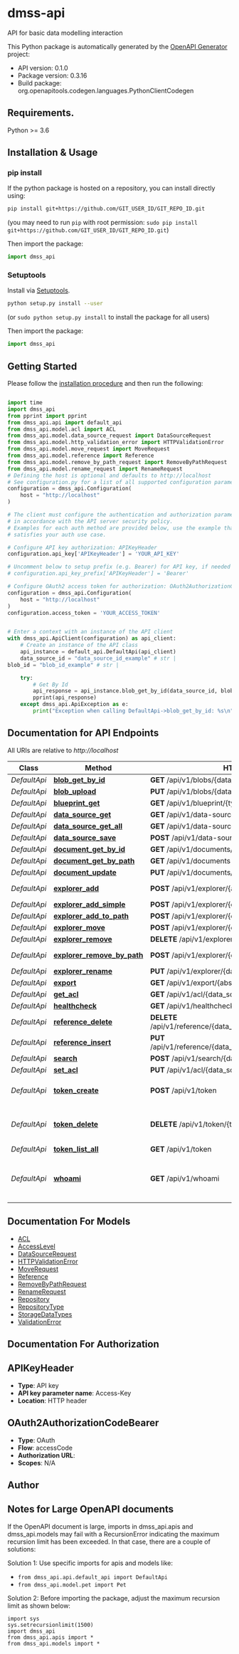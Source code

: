 # dmss-api
API for basic data modelling interaction

This Python package is automatically generated by the [OpenAPI Generator](https://openapi-generator.tech) project:

- API version: 0.1.0
- Package version: 0.3.16
- Build package: org.openapitools.codegen.languages.PythonClientCodegen

## Requirements.

Python >= 3.6

## Installation & Usage
### pip install

If the python package is hosted on a repository, you can install directly using:

```sh
pip install git+https://github.com/GIT_USER_ID/GIT_REPO_ID.git
```
(you may need to run `pip` with root permission: `sudo pip install git+https://github.com/GIT_USER_ID/GIT_REPO_ID.git`)

Then import the package:
```python
import dmss_api
```

### Setuptools

Install via [Setuptools](http://pypi.python.org/pypi/setuptools).

```sh
python setup.py install --user
```
(or `sudo python setup.py install` to install the package for all users)

Then import the package:
```python
import dmss_api
```

## Getting Started

Please follow the [installation procedure](#installation--usage) and then run the following:

```python

import time
import dmss_api
from pprint import pprint
from dmss_api.api import default_api
from dmss_api.model.acl import ACL
from dmss_api.model.data_source_request import DataSourceRequest
from dmss_api.model.http_validation_error import HTTPValidationError
from dmss_api.model.move_request import MoveRequest
from dmss_api.model.reference import Reference
from dmss_api.model.remove_by_path_request import RemoveByPathRequest
from dmss_api.model.rename_request import RenameRequest
# Defining the host is optional and defaults to http://localhost
# See configuration.py for a list of all supported configuration parameters.
configuration = dmss_api.Configuration(
    host = "http://localhost"
)

# The client must configure the authentication and authorization parameters
# in accordance with the API server security policy.
# Examples for each auth method are provided below, use the example that
# satisfies your auth use case.

# Configure API key authorization: APIKeyHeader
configuration.api_key['APIKeyHeader'] = 'YOUR_API_KEY'

# Uncomment below to setup prefix (e.g. Bearer) for API key, if needed
# configuration.api_key_prefix['APIKeyHeader'] = 'Bearer'

# Configure OAuth2 access token for authorization: OAuth2AuthorizationCodeBearer
configuration = dmss_api.Configuration(
    host = "http://localhost"
)
configuration.access_token = 'YOUR_ACCESS_TOKEN'


# Enter a context with an instance of the API client
with dmss_api.ApiClient(configuration) as api_client:
    # Create an instance of the API class
    api_instance = default_api.DefaultApi(api_client)
    data_source_id = "data_source_id_example" # str | 
blob_id = "blob_id_example" # str | 

    try:
        # Get By Id
        api_response = api_instance.blob_get_by_id(data_source_id, blob_id)
        pprint(api_response)
    except dmss_api.ApiException as e:
        print("Exception when calling DefaultApi->blob_get_by_id: %s\n" % e)
```

## Documentation for API Endpoints

All URIs are relative to *http://localhost*

Class | Method | HTTP request | Description
------------ | ------------- | ------------- | -------------
*DefaultApi* | [**blob_get_by_id**](docs/DefaultApi.md#blob_get_by_id) | **GET** /api/v1/blobs/{data_source_id}/{blob_id} | Get By Id
*DefaultApi* | [**blob_upload**](docs/DefaultApi.md#blob_upload) | **PUT** /api/v1/blobs/{data_source_id}/{blob_id} | Upload
*DefaultApi* | [**blueprint_get**](docs/DefaultApi.md#blueprint_get) | **GET** /api/v1/blueprint/{type_ref} | Get Blueprint
*DefaultApi* | [**data_source_get**](docs/DefaultApi.md#data_source_get) | **GET** /api/v1/data-sources/{data_source_id} | Get
*DefaultApi* | [**data_source_get_all**](docs/DefaultApi.md#data_source_get_all) | **GET** /api/v1/data-sources | Get All
*DefaultApi* | [**data_source_save**](docs/DefaultApi.md#data_source_save) | **POST** /api/v1/data-sources/{data_source_id} | Save
*DefaultApi* | [**document_get_by_id**](docs/DefaultApi.md#document_get_by_id) | **GET** /api/v1/documents/{data_source_id}/{document_id} | Get By Id
*DefaultApi* | [**document_get_by_path**](docs/DefaultApi.md#document_get_by_path) | **GET** /api/v1/documents-by-path/{data_source_id} | Get By Path
*DefaultApi* | [**document_update**](docs/DefaultApi.md#document_update) | **PUT** /api/v1/documents/{data_source_id}/{document_id} | Update
*DefaultApi* | [**explorer_add**](docs/DefaultApi.md#explorer_add) | **POST** /api/v1/explorer/{absolute_ref} | Add By Parent Id
*DefaultApi* | [**explorer_add_simple**](docs/DefaultApi.md#explorer_add_simple) | **POST** /api/v1/explorer/{data_source_id}/add-raw | Add Raw
*DefaultApi* | [**explorer_add_to_path**](docs/DefaultApi.md#explorer_add_to_path) | **POST** /api/v1/explorer/{data_source_id}/add-to-path | Add To Path
*DefaultApi* | [**explorer_move**](docs/DefaultApi.md#explorer_move) | **POST** /api/v1/explorer/{data_source_id}/move | Move
*DefaultApi* | [**explorer_remove**](docs/DefaultApi.md#explorer_remove) | **DELETE** /api/v1/explorer/{data_source_id}/{dotted_id} | Remove
*DefaultApi* | [**explorer_remove_by_path**](docs/DefaultApi.md#explorer_remove_by_path) | **POST** /api/v1/explorer/{data_source_id}/remove-by-path | Remove By Path
*DefaultApi* | [**explorer_rename**](docs/DefaultApi.md#explorer_rename) | **PUT** /api/v1/explorer/{data_source_id}/rename | Rename
*DefaultApi* | [**export**](docs/DefaultApi.md#export) | **GET** /api/v1/export/{absolute_document_ref} | Export
*DefaultApi* | [**get_acl**](docs/DefaultApi.md#get_acl) | **GET** /api/v1/acl/{data_source_id}/{document_id} | Get Acl
*DefaultApi* | [**healthcheck**](docs/DefaultApi.md#healthcheck) | **GET** /api/v1/healthcheck | Healthcheck
*DefaultApi* | [**reference_delete**](docs/DefaultApi.md#reference_delete) | **DELETE** /api/v1/reference/{data_source_id}/{document_dotted_id} | Delete Reference
*DefaultApi* | [**reference_insert**](docs/DefaultApi.md#reference_insert) | **PUT** /api/v1/reference/{data_source_id}/{document_dotted_id} | Insert Reference
*DefaultApi* | [**search**](docs/DefaultApi.md#search) | **POST** /api/v1/search/{data_source_id} | Search
*DefaultApi* | [**set_acl**](docs/DefaultApi.md#set_acl) | **PUT** /api/v1/acl/{data_source_id}/{document_id} | Set Acl
*DefaultApi* | [**token_create**](docs/DefaultApi.md#token_create) | **POST** /api/v1/token | New Personal Access Token
*DefaultApi* | [**token_delete**](docs/DefaultApi.md#token_delete) | **DELETE** /api/v1/token/{token_id} | Revoke Personal Access Token
*DefaultApi* | [**token_list_all**](docs/DefaultApi.md#token_list_all) | **GET** /api/v1/token | List All Pats
*DefaultApi* | [**whoami**](docs/DefaultApi.md#whoami) | **GET** /api/v1/whoami | Get Information On Authenticated User


## Documentation For Models

 - [ACL](docs/ACL.md)
 - [AccessLevel](docs/AccessLevel.md)
 - [DataSourceRequest](docs/DataSourceRequest.md)
 - [HTTPValidationError](docs/HTTPValidationError.md)
 - [MoveRequest](docs/MoveRequest.md)
 - [Reference](docs/Reference.md)
 - [RemoveByPathRequest](docs/RemoveByPathRequest.md)
 - [RenameRequest](docs/RenameRequest.md)
 - [Repository](docs/Repository.md)
 - [RepositoryType](docs/RepositoryType.md)
 - [StorageDataTypes](docs/StorageDataTypes.md)
 - [ValidationError](docs/ValidationError.md)


## Documentation For Authorization


## APIKeyHeader

- **Type**: API key
- **API key parameter name**: Access-Key
- **Location**: HTTP header


## OAuth2AuthorizationCodeBearer

- **Type**: OAuth
- **Flow**: accessCode
- **Authorization URL**: 
- **Scopes**: N/A


## Author




## Notes for Large OpenAPI documents
If the OpenAPI document is large, imports in dmss_api.apis and dmss_api.models may fail with a
RecursionError indicating the maximum recursion limit has been exceeded. In that case, there are a couple of solutions:

Solution 1:
Use specific imports for apis and models like:
- `from dmss_api.api.default_api import DefaultApi`
- `from dmss_api.model.pet import Pet`

Solution 2:
Before importing the package, adjust the maximum recursion limit as shown below:
```
import sys
sys.setrecursionlimit(1500)
import dmss_api
from dmss_api.apis import *
from dmss_api.models import *
```


